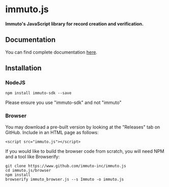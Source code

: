 # immuto.js

#### Immuto's JavaScript library for record creation and verification.

## Documentation
You can find complete documentation <a href="https://www.immuto.io/api-documentation"> here</a>. 

## Installation

### NodeJS
```
npm install immuto-sdk --save
```
Please ensure you use "immuto-sdk" and not "immuto"

### Browser
You may download a pre-built version by looking at the "Releases" tab on GitHub. Include
in an HTML page as follows:
```
<script src="immuto.js"></script>
```

If you would like to build the browser code from scratch, you will need NPM and a tool like Browserify:
```
git clone https://www.github.com/immuto-inc/immuto.js
cd immuto.js/browser
npm install
browserify immuto_browser.js --s Immuto -o immuto.js
```

